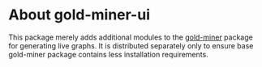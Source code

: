 # About gold-miner-ui

This package merely adds additional modules to the [gold-miner] package
for generating live graphs.  It is distributed separately only to
ensure base gold-miner package contains less installation requirements.

[gold-miner]: https://github.com/hardaker/gold-miner
